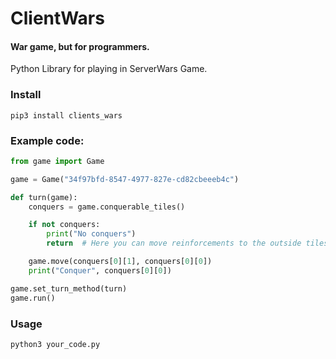 # ClientWars

#### War game, but for programmers.


Python Library for playing in ServerWars Game.

### Install
```shell script
pip3 install clients_wars
```

### Example code:
```python
from game import Game

game = Game("34f97bfd-8547-4977-827e-cd82cbeeeb4c")

def turn(game):
    conquers = game.conquerable_tiles()

    if not conquers:
        print("No conquers")
        return  # Here you can move reinforcements to the outside tiles for example

    game.move(conquers[0][1], conquers[0][0])
    print("Conquer", conquers[0][0])

game.set_turn_method(turn)
game.run()
```

### Usage
```
python3 your_code.py
```

